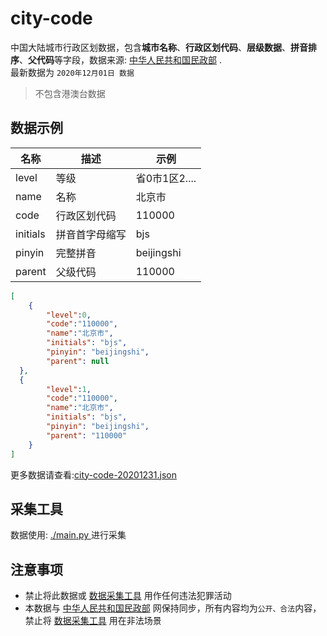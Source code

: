 # city-code

中国大陆城市行政区划数据，包含**城市名称**、**行政区划代码**、**层级数据**、**拼音排序**、**父代码**等字段，数据来源: [中华人民共和国民政部](http://www.mca.gov.cn/article/sj/xzqh/1980/) .  
最新数据为 ``2020年12月01日 数据``

> 不包含港澳台数据

## 数据示例


| 名称  | 描述         | 示例          |
| ----- | ------------ | ------------- |
| level | 等级         | 省0市1区2.... |
| name  | 名称         | 北京市        |
| code  | 行政区划代码 | 110000        |
| initials  | 拼音首字母缩写 | bjs       |
| pinyin  | 完整拼音 | beijingshi       |
| parent  | 父级代码 | 110000       |

````json
[
	{
        "level":0,
        "code":"110000",
        "name":"北京市",
        "initials": "bjs",
        "pinyin": "beijingshi",
        "parent": null
  },
  {
        "level":1,
        "code":"110000",
        "name":"北京市",
        "initials": "bjs",
        "pinyin": "beijingshi",
        "parent": "110000"
    }
]
````

更多数据请查看:[city-code-20201231.json](./city-code-20201201.json)

## 采集工具

数据使用: [./main.py ](./main.py)进行采集



## 注意事项

* 禁止将此数据或 [数据采集工具](#采集工具) 用作任何违法犯罪活动
* 本数据与 [中华人民共和国民政部](http://www.mca.gov.cn/article/sj/xzqh/1980/) 网保持同步，所有内容均为``公开、合法``内容，禁止将 [数据采集工具](#采集工具) 用在非法场景